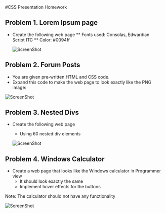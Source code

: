 #CSS Presentation Homework

## Problem 1. Lorem Ipsum page
 * Create the following web page
   ** Fonts used: Consolas, Edwardian Script ITC
   ** Color: #0094ff

   ![ScreenShot](https://cloud.githubusercontent.com/assets/3619393/7184115/1f7aadf2-e464-11e4-8a20-a169f5c5aa89.png)

## Problem 2. Forum Posts
   * You are given pre-written HTML and CSS code.
   * Expand this code to make the web page to look exactly like the PNG image:

   ![ScreenShot](https://cloud.githubusercontent.com/assets/3619393/7184114/1f79cb80-e464-11e4-9a3d-5c916c0390ce.png)

## Problem 3. Nested Divs

 * Create the following web page

   * Using 60 nested div elements

    ![ScreenShot](https://cloud.githubusercontent.com/assets/3619393/7184113/1f78fcf0-e464-11e4-80f4-2285c7a4a765.png)

## Problem 4. Windows Calculator

   * Create a web page that looks like the Windows calculator in Programmer view
     * It should look exactly the same
     * Implement hover effects for the buttons

 Note: The calculator should not have any functionality

  ![ScreenShot](https://cloud.githubusercontent.com/assets/3619393/7184116/1f7bdf2e-e464-11e4-9fef-12afd3e70765.png)